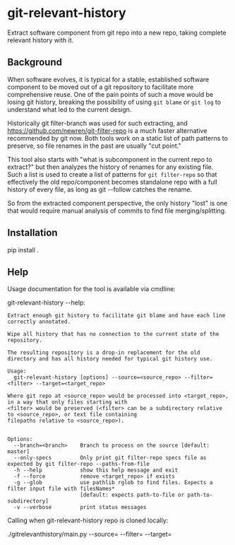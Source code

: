 # git-relevant-history

Extract software component from git repo into a new repo, taking complete relevant history with it.

## Background

When software evolves, it is typical for a stable, established software component to be moved out of a git repository to facilitate more comprehensive reuse. One of the pain points of such a move would be losing git history, breaking the possibility of using `git blame` or `git log` to understand what led to the current design.

Historically git filter-branch was used for such extracting, and https://github.com/newren/git-filter-repo is a much faster alternative recommended by git now. Both tools work on a static list of path patterns to preserve, so file renames in the past are usually "cut point."

This tool also starts with "what is subcomponent in the current repo to extract?" but then analyzes the history of renames for any existing file. Such a list is used to create a list of patterns for `git filter-repo` so that effectively the old repo/component becomes standalone repo with a full history of every file, as long as git --follow catches the rename.

So from the extracted component perspective, the only history "lost" is one that would require manual analysis of commits to find file merging/splitting.

## Installation
pip install .

## Help
Usage documentation for the tool is available via cmdline:

git-relevant-history --help:

```
Extract enough git history to facilitate git blame and have each line correctly annotated.

Wipe all history that has no connection to the current state of the repository.

The resulting repository is a drop-in replacement for the old directory and has all history needed for typical git history use.

Usage:
  git-relevant-history [options] --source=<source_repo> --filter=<filter> --target=<target_repo>

Where git repo at <source_repo> would be processed into <target_repo>, in a way that only files starting with
<filter> would be preserved (<filter> can be a subdirectory relative to <source_repo>, or text file containing
filepaths relative to <source_repo>).


Options:
  --branch=<branch>    Branch to process on the source [default: master]
  --only-specs         Only print git filter-repo specs file as expected by git filter-repo --paths-from-file
  -h --help            show this help message and exit
  -f --force           remove <target_repo> if exists
  -g --glob            use pathlib rglob to find files. Expects a filter input file with filesNames*
                       [default: expects path-to-file or path-to-subdirectory]
  -v --verbose         print status messages
  ```
  Calling when git-relevant-history repo is cloned locally:
  
  ./gitrelevanthistory/main.py --source=<big-repo> --filter=<subdir-of-big-repo> --target=<path-of-extracted-small-repo>
